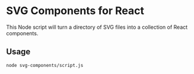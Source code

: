 # SVG Components for React

This Node script will turn a directory of SVG files into a collection
of React components.

## Usage

```Shell
node svg-components/script.js
```